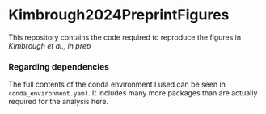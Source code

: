 # Kimbrough2024PreprintFigures

This repository contains the code required to reproduce the figures in *Kimbrough et al., in prep*

### Regarding dependencies

The full contents of the conda environment I used can be seen in `conda_environment.yaml`. It includes many more packages than are actually required for the analysis here.
